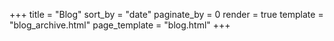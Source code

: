 +++
title = "Blog"
sort_by = "date"
paginate_by = 0
render = true 
template = "blog_archive.html"
page_template = "blog.html"
+++
